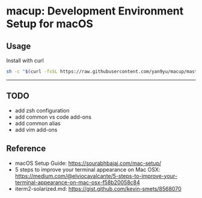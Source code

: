 macup: Development Environment Setup for macOS
=====

## Usage
Install with curl

```bash
sh -c "$(curl -fsSL https://raw.githubusercontent.com/yan9yu/macup/master/install.sh)"
```

---

## TODO
- add zsh configuration
- add common vs code add-ons
- add common alias
- add vim add-ons


## Reference
- macOS Setup Guide: https://sourabhbajaj.com/mac-setup/
- 5 steps to improve your terminal appearance on Mac OSX: https://medium.com/@elviocavalcante/5-steps-to-improve-your-terminal-appearance-on-mac-osx-f58b20058c84
- iterm2-solarized.md: https://gist.github.com/kevin-smets/8568070
